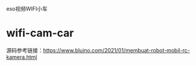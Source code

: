 eso视频WIFI小车
# wifi-cam-car
源码参考链接：https://www.bluino.com/2021/01/membuat-robot-mobil-rc-kamera.html
